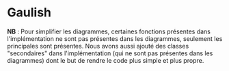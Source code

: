 # Gaulish

**NB** : Pour simplifier les diagrammes, certaines fonctions présentes dans l'implémentation ne sont pas présentes dans les diagrammes, seulement les principales sont présentes. Nous avons aussi ajouté des classes "secondaires" dans l'implémentation (qui ne sont pas présentes dans les diagrammes) dont le but de rendre le code plus simple et plus propre.

